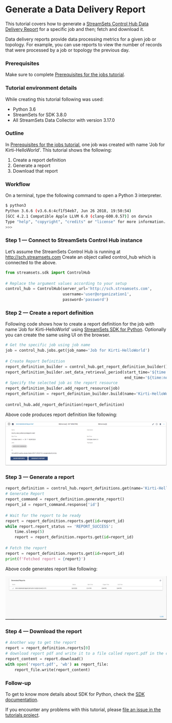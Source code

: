 Generate a Data Delivery Report
===============================

This tutorial covers how to generate a [StreamSets Control Hub Data Delivery Report](https://streamsets.com/documentation/controlhub/latest/help/controlhub/UserGuide/Reports/DeliveryReports_title.html#concept_xkf_v34_ndb) for a specific job and then; fetch and download it.

Data delivery reports provide data processing metrics for a given job or topology. For example, you can use reports to view the number of records that were processed by a job or topology the previous day.

### Prerequisites
Make sure to complete [Prerequisites for the jobs tutorial](../preparation-for-tutorial).

### Tutorial environment details
While creating this tutorial following was used:
* Python 3.6
* StreamSets for SDK 3.8.0
* All StreamSets Data Collector with version 3.17.0

### Outline
In [Prerequisites for the jobs tutorial](../preparation-for-tutorial/README.md), one job was created with name 'Job for Kirti-HelloWorld'.
This tutorial shows the following:
1. Create a report definition
1. Generate a report
1. Download that report 

### Workflow
On a terminal, type the following command to open a Python 3 interpreter.

```bash
$ python3
Python 3.6.6 (v3.6.6:4cf1f54eb7, Jun 26 2018, 19:50:54)
[GCC 4.2.1 Compatible Apple LLVM 6.0 (clang-600.0.57)] on darwin
Type "help", "copyright", "credits" or "license" for more information.
>>>
```

### Step 1 &mdash; Connect to StreamSets Control Hub instance

Let’s assume the StreamSets Control Hub is running at http://sch.streamsets.com 
Create an object called control_hub which is connected to the above. 

```python
from streamsets.sdk import ControlHub

# Replace the argument values according to your setup
control_hub = ControlHub(server_url='http://sch.streamsets.com',
                         username='user@organization1',
                         password='password')
```
 
### Step 2 &mdash; Create a report definition

Following code shows how to create a report definition for the job with name 'Job for Kirti-HelloWorld' using [StreamSets SDK for Python](https://streamsets.com/documentation/sdk/latest/index.html).
Optionally you can create the same using UI on the browser.
  
```python
# Get the specific job using job name
job = control_hub.jobs.get(job_name='Job for Kirti-HelloWorld')

# Create Report Definition
report_definition_builder = control_hub.get_report_definition_builder()
report_definition_builder.set_data_retrieval_period(start_time='${time:now() - 30 * MINUTES}',
                                                    end_time='${time:now()}')
# Specify the selected job as the report resource
report_definition_builder.add_report_resource(job)
report_definition = report_definition_builder.build(name='Kirti-HelloWorld-Report')

control_hub.add_report_definition(report_definition)
```
Above code produces report definition like following:

![image alt text](../images/hello_world_job_report_definition.jpeg)

### Step 3 &mdash; Generate a report
```python
report_definition = control_hub.report_definitions.get(name='Kirti-HelloWorld-Report-Def')
# Generate Report
report_command = report_definition.generate_report()
report_id = report_command.response['id']

# Wait for the report to be ready
report = report_definition.reports.get(id=report_id)
while report.report_status == 'REPORT_SUCCESS':
    time.sleep(5)
    report = report_definition.reports.get(id=report_id)

# Fetch the report
report = report_definition.reports.get(id=report_id)
print(f'Fetched report = {report}')
```

Above code generates report like following:

![image alt text](../images/hello_world_job_show_reports.jpeg)

### Step 4 &mdash; Download the report

```python
# Another way to get the report
report = report_definition.reports[0] 
# download report pdf and write it to a file called report.pdf in the current directory
report_content = report.download()
with open('report.pdf', 'wb') as report_file:
    report_file.write(report_content)
```

### Follow-up
To get to know more details about SDK for Python, check the [SDK documentation](https://streamsets.com/documentation/sdk/latest/index.html).

If you encounter any problems with this tutorial, please [file an issue in the tutorials project](https://github.com/streamsets/tutorials/issues/new).
 
